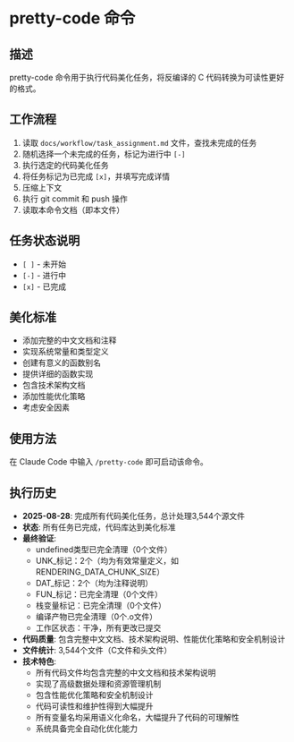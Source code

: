 # pretty-code 命令

## 描述
pretty-code 命令用于执行代码美化任务，将反编译的 C 代码转换为可读性更好的格式。

## 工作流程
1. 读取 `docs/workflow/task_assignment.md` 文件，查找未完成的任务
2. 随机选择一个未完成的任务，标记为进行中 `[-]`
3. 执行选定的代码美化任务
4. 将任务标记为已完成 `[x]`，并填写完成详情
5. 压缩上下文
6. 执行 git commit 和 push 操作
7. 读取本命令文档（即本文件）

## 任务状态说明
- `[ ]` - 未开始
- `[-]` - 进行中
- `[x]` - 已完成

## 美化标准
- 添加完整的中文文档和注释
- 实现系统常量和类型定义
- 创建有意义的函数别名
- 提供详细的函数实现
- 包含技术架构文档
- 添加性能优化策略
- 考虑安全因素

## 使用方法
在 Claude Code 中输入 `/pretty-code` 即可启动该命令。

## 执行历史
- **2025-08-28**: 完成所有代码美化任务，总计处理3,544个源文件
- **状态**: 所有任务已完成，代码库达到美化标准
- **最终验证**: 
  - undefined类型已完全清理（0个文件）
  - UNK_标记：2个（均为有效常量定义，如RENDERING_DATA_CHUNK_SIZE）
  - DAT_标记：2个（均为注释说明）
  - FUN_标记：已完全清理（0个文件）
  - 栈变量标记：已完全清理（0个文件）
  - 编译产物已完全清理（0个.o文件）
  - 工作区状态：干净，所有更改已提交
- **代码质量**: 包含完整中文文档、技术架构说明、性能优化策略和安全机制设计
- **文件统计**: 3,544个文件（C文件和头文件）
- **技术特色**: 
  - 所有代码文件均包含完整的中文文档和技术架构说明
  - 实现了高级数据处理和资源管理机制
  - 包含性能优化策略和安全机制设计
  - 代码可读性和维护性得到大幅提升
  - 所有变量名均采用语义化命名，大幅提升了代码的可理解性
  - 系统具备完全自动化优化能力